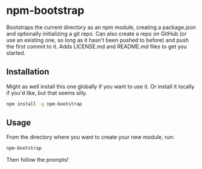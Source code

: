 # npm-bootstrap

Bootstraps the current directory as an npm module, creating a package.json and optionally initializing a git repo.  Can also create a repo on GitHub (or use an existing one, so long as it hasn't been pushed to before) and push the first commit to it.  Adds LICENSE.md and README.md files to get you started.

## Installation

Might as well install this one globally if you want to use it.  Or install it locally if you'd like, but that seems silly.

```bash
npm install -g npm-bootstrap
```

## Usage

From the directory where you want to create your new module, run:

```bash
npm-bootstrap
```

Then follow the prompts!